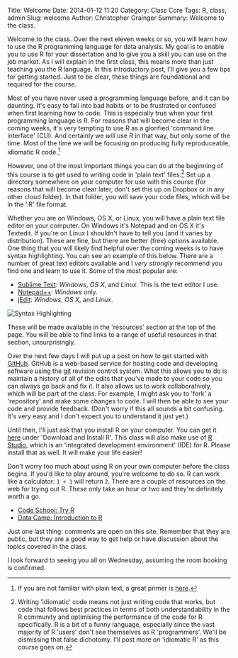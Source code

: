 Title: Welcome
Date: 2014-01-12 11:20
Category: Class Core
Tags: R, class, admin
Slug: welcome
Author: Christopher Grainger
Summary: Welcome to the class.

Welcome to the class. Over the next eleven weeks or so, you will learn how to use the R programming language for data analysis. My goal is to enable you to use R for your dissertation and to give you a skill you can use on the job market. As I will explain in the first class, this means more than just teaching you the R language. In this introductory post, I'll give you a few tips for getting started. Just to be clear, these things are foundational and required for the course.

Most of you have never used a programming language before, and it can be daunting. It's easy to fall into bad habits or to be frustrated or confused when first learning how to code. This is especially true when your first programming language is R. For reasons that will become clear in the coming weeks, it's very tempting to use R as a glorified 'command line interface' (CLI). And certainly we *will* use R in that way, but only some of the time. Most of the time we will be focusing on producing fully reproduceable, idiomatic R code.[^fn-1]

However, one of the most important things you can do at the beginning of this course is to get used to writing code in 'plain text' files.[^fn-2] Set up a directory somewhere on your computer for use with this course (for reasons that will become clear later, don't set this up on Dropbox or in any other cloud folder). In that folder, you will save your code files, which will be in the '.R' file format.

Whether you are on Windows, OS X, or Linux, you will have a plain text file editor on your computer. On Windows it's Notepad and on OS X it's Textedit. If you're on Linux I shouldn't have to tell you (and it varies by distribution). These are fine, but there are better (free) options available. One thing that you will likely find helpful over the coming weeks is to have syntax highlighting. You can see an example of this below. There are a number of great text editors available and I *very strongly* recommend you find one and learn to use it. Some of the most popular are:

- [Sublime Text](http://www.sublimetext.com): *Windows*, *OS X*, and *Linux*. This is the text editor I use.
- [Notepad++](http://notepad-plus-plus.org): *Windows* only.
- [jEdit](http://www.jedit.org): *Windows*, *OS X*, and *Linux*.

![Syntax Highlighting](http://i.imgur.com/yerb04B.png "Syntax Highlighting in R")

These will be made available in the 'resources' section at the top of the page. You will be able to find links to a range of useful resources in that section, unsurprisingly.

Over the next few days I will put up a post on how to get started with [GitHub](https://github.com). GitHub is a web-based service for hosting code and developing software using the [git](http://en.wikipedia.org/wiki/Git_(software)) revision control system. What this allows you to do is maintain a history of all of the edits that you've made to your code so you can always go back and fix it. It also allows us to work collaboratively, which will be part of the class. For example, I might ask you to 'fork' a 'repository' and make some changes to code. I will then be able to see your code and provide feedback. (Don't worry if this all sounds a bit confusing. It's very easy and I don't expect you to understand it just yet.)

Until then, I'll just ask that you install R on your computer. You can get it [here](http://cran.r-project.org) under 'Download and Install R'. This class will also make use of [R Studio](http://www.rstudio.com), which is an 'integrated development environment' (IDE) for R. Please install that as well. It will make your life easier!

Don't worry too much about using R on your own computer before the class begins. If you'd like to play around, you're welcome to do so. R can work like a calculator: `1 + 1` will return `2`. There are a couple of resources on the web for trying out R. These only take an hour or two and they're definitely worth a go.

- [Code School: Try R](http://tryr.codeschool.com)
- [Data Camp: Introduction to R](https://www.datacamp.com/courses/introduction-to-r)

Just one last thing: comments are open on this site. Remember that they are public, but they are a good way to get help or have discussion about the topics covered in the class.

I look forward to seeing you all on Wednesday, assuming the room booking is confirmed.

[^fn-1]: If you are not familiar with plain text, a great primer is [here](http://www.linfo.org/plain_text.html).
[^fn-2]: Writing 'idiomatic' code means not just writing code that works, but code that follows best practices in terms of both understandability in the R community and optimising the performance of the code for R specifically. R is a bit of a funny language, especially since the vast majority of R 'users' don't see themselves as R 'programmers'. We'll be dismissing that false dichotomy. I'll post more on 'idiomatic R' as this course goes on.